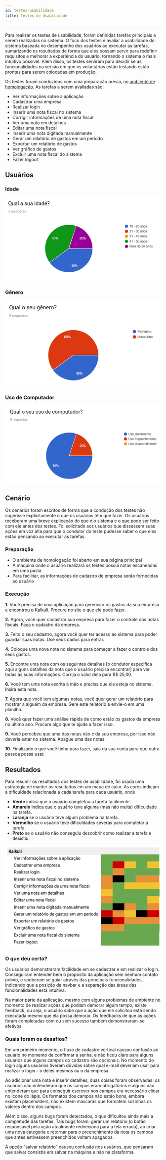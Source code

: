 ```yaml
---
id: testes-usabilidade    
title: Testes de Usabilidade
---
```


***  

Para realizar os testes de usabilidade, foram definidas tarefas principais a serem realizadas no sistema. O foco dos testes é avaliar a usabilidade do sistema baseada no desempenho dos usuários ao executar as tarefas, sumarizando os resultados de forma que eles possam servir para redefinir requisitos e melhorar a experiência do usuário, tornando o sistema o mais intuitivo possível. Além disso, os testes serviram para decidir se as funcionalidades na versão em que os voluntários estão testando estão prontas para serem colocadas em produção. 

Os testes foram conduzidos com uma preparação prévia, no [ambiente de homologação](https://kalkuli-front-end-hom.herokuapp.com/). As tarefas a serem avaliadas são:

- Ver informações sobre a aplicação
- Cadastrar uma empresa
- Realizar login
- Inserir uma nota fiscal no sistema
- Corrigir informações de uma nota fiscal
- Ver uma nota em detalhes
- Editar uma nota fiscal
- Inserir uma nota digitada manualmente
- Gerar um relatório de gastos em um período
- Exportar um relatório de gastos
- Ver gráfico de gastos
- Excluir uma nota fiscal do sistema
- Fazer logout

## Usuários

### Idade
![Idade dos Usuários](assets/idade.png "Idade dos Usuários")

### Gênero
![Gênero dos Usuários](assets/genero.png "Gênero dos Usuários")

### Uso de Computador
![Uso de Computador](assets/uso-computador.png "Uso de Computador")

## Cenário
Os cenários foram escritos de forma que a condução dos testes não sugerisse explicitamente o que os usuários têm que fazer. Os usuários receberam uma breve explicação do que é o sistema e o que pode ser feito com ele antes dos testes. Foi solicitado aos usuários que dissessem suas ações em voz alta para que o condutor do teste pudesse saber o que eles estão pensando ao executar as tarefas.

### Preparação
- O ambiente de homologação foi aberto em sua página principal
- A máquina onde o usuário realizará os testes possui notas escaneadas em uma pasta
- Para facilitar, as informações de cadastro de empresa serão fornecidas ao usuário

### Execução
**1.** Você precisa de uma aplicação para gerenciar os gastos da sua empresa e encontrou o Kalkuli. Procure no site o que ele pode fazer.

**2.** Agora, você quer cadastrar sua empresa para fazer o controle das notas fiscais. Faça o cadastro da empresa.

**3.** Feito o seu cadastro, agora você quer ter acesso ao sistema para poder guardar suas notas. Use seus dados para entrar.

**4.** Coloque uma nova nota no sistema para começar a fazer o controle dos seus gastos.

**5.** Encontre uma nota com os seguintes detalhes [o condutor especifica aqui alguns detalhes da nota que o usuário precisa encontrar] para ver todas as suas informações. Corrija o valor dela para R$ 25,00.

**6.** Você tem uma nota escrita à mão e precisa que ela esteja no sistema. Insira esta nota.

**7.** Agora que você tem algumas notas, você quer gerar um relatório para mostrar a alguém da empresa. Gere este relatório e envie-o em uma planilha.

**8.** Você quer fazer uma análise rápida de como estão os gastos da empresa no último ano. Procure algo que te ajude a fazer isso.

**9.** Você percebeu que uma das notas não é da sua empresa, por isso não deveria estar no sistema. Apague uma das notas.

**10.** Finalizado o que você tinha para fazer, saia da sua conta para que outra pessoa possa usar.

## Resultados
Para resumir os resultados dos testes de usabilidade, foi usada uma estratégia de manter os resultados em um mapa de calor. As cores indicam a dificuldade relacionada a cada tarefa para cada usuário, onde

- **Verde** indica que o usuário completou a tarefa facilmente.
- **Amarelo** indica que o usuário teve alguma (mas não muita) dificuldade na tarefa.
- **Laranja** se o usuário teve algum problema na tarefa.
- **Vermelho** se o usuário teve dificuldades severas para completar a tarefa.
- **Preto** se o usuário não conseguiu descobrir como realizar a tarefa e desistiu.

![Resultado Testes](assets/resultado-testes.png "Mapa de Calor - Testes")

### O que deu certo?
Os usuários demonstraram facilidade em se cadastrar e em realizar o login. Conseguiram entender bem o propósito da aplicação sem nenhum contato prévio, e souberam se guiar através das principais funcionalidades, indicando que a posição da navbar e a separação das áreas das funcionalidades está intuitiva.

Na maior parte da aplicação, mesmo com alguns problemas de ambiente no momento de realizar ações que podiam demorar algum tempo, existe feedback, ou seja, o usuário sabe que a ação que ele solicitou está sendo executada mesmo que ela possa demorar. Os feedbacks de que as ações foram completadas com ou sem sucesso também demonstraram-se efetivos.

### Quais foram os desafios?
Em um primeiro momento, o fluxo de cadastro vertical causou confusão ao usuário no momento de confirmar a senha, e não ficou claro para alguns usuários que alguns campos do cadastro são opcionais. No momento do login alguns usuários tiveram dúvidas sobre qual e-mail deveriam usar para realizar o login - o deles mesmos ou o da empresa.

Ao adicionar uma nota e inserir detalhes, duas coisas foram observadas: os usuários não entenderam que os campos eram obrigatórios e alguns não entenderam que para conseguir escrever nos campos era necessário clicar no ícone do lápis. Os formatos dos campos não estão bons, embora existam placeholders, não existem máscaras que formatem sozinhas os valores dentro dos campos.

Além disso, alguns bugs foram detectados, o que dificultou ainda mais a completude das tarefas. Tais bugs foram: gerar um relatório (o botão responsável pela ação atualmente redireciona para a tela errada), ao criar uma nova categoria e retornar para o preenchimento da nota os campos que antes estivessem preenchidos voltam apagados.

A opção "salvar relatório" causou confusão nos usuários, que pensaram que salvar consistia em salvar na máquina e não na plataforma.






